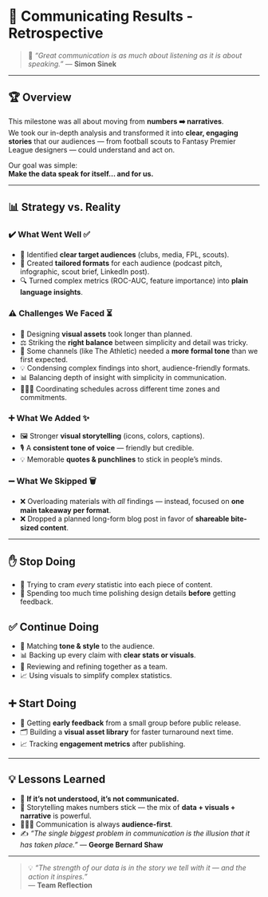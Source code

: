 # 🔄  Communicating Results -Retrospective  

> 💬 *“Great communication is as much about listening as it is about speaking.”*
> — **Simon Sinek**

---

## 🏆 Overview  

This milestone was all about moving from **numbers ➡️ narratives**.  
We took our in-depth analysis and transformed it into
 **clear, engaging stories** that our audiences — from football scouts to
 Fantasy Premier League designers — could understand and act on.  

Our goal was simple:  
**Make the data speak for itself… and for us.**  

---

## 📊 Strategy vs. Reality  

### ✔️ **What Went Well** ✅  

- 🎯 Identified **clear target audiences** (clubs, media, FPL, scouts).  
- 📝 Created **tailored formats** for each audience (podcast pitch, infographic,
   scout brief, LinkedIn post).  
- 🔍 Turned complex metrics (ROC-AUC, feature importance) into
  **plain language insights**.  

### ⚠️ **Challenges We Faced** ⏳  

- 🎨 Designing **visual assets** took longer than planned.  
- ⚖️ Striking the **right balance** between simplicity and detail was tricky.  
- 📰 Some channels (like The Athletic) needed a **more formal tone**
than we first expected.  
- 💡 Condensing complex findings into short, audience-friendly formats.
- 📊 Balancing depth of insight with simplicity in communication.
- 🧑‍🤝‍🧑 Coordinating schedules across different time zones and commitments.

### ➕ **What We Added** ✨  

- 🖼️ Stronger **visual storytelling** (icons, colors, captions).  
- 🎙️ A **consistent tone of voice** — friendly but credible.  
- 💡 Memorable **quotes & punchlines** to stick in people’s minds.  

### ➖ **What We Skipped** 🗑️  

- ❌ Overloading materials with *all* findings — instead, focused on
 **one main takeaway per format**.  
- ❌ Dropped a planned long-form blog post in favor of
 **shareable bite-sized content**.  

---

## ✋ Stop Doing  

- 🚫 Trying to cram *every* statistic into each piece of content.  
- 🚫 Spending too much time polishing design details
 **before** getting feedback.  

## ✅ Continue Doing  

- 📌 Matching **tone & style** to the audience.  
- 📊 Backing up every claim with **clear stats or visuals**.  
- 🤝 Reviewing and refining together as a team.  
- 📈 Using visuals to simplify complex statistics.

## ➕ Start Doing  

- 🧪 Getting **early feedback** from a small group before public release.  
- 🗂️ Building a **visual asset library** for faster turnaround next time.  
- 📈 Tracking **engagement metrics** after publishing.  

---

## 💡 Lessons Learned  

- 📣 **If it’s not understood, it’s not communicated.**  
- 📖 Storytelling makes numbers stick — the mix of
 **data + visuals + narrative** is powerful.  
- 🧑‍🤝‍🧑 Communication is always **audience-first**.  
- ✍️ *“The single biggest problem in communication is the illusion that it has
 taken place.”* — **George Bernard Shaw**  

---

> 💡 *“The strength of our data is in the story we tell with it —
and the action it inspires.”*  
> — **Team Reflection**
